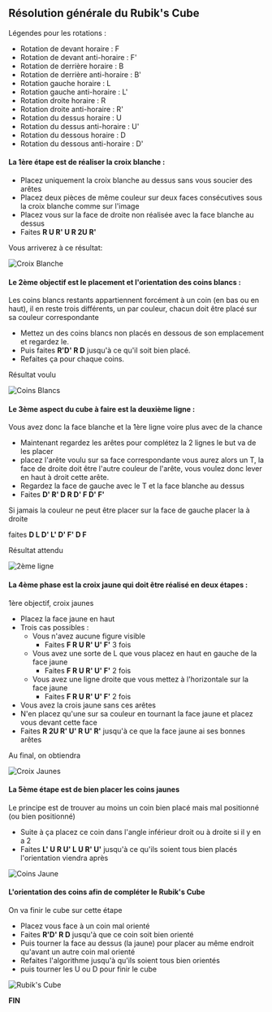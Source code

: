 ## Résolution générale du Rubik's Cube

Légendes pour les rotations :

* Rotation de devant horaire : F
* Rotation de devant anti-horaire : F'
* Rotation de derrière horaire : B
* Rotation de derrière anti-horaire : B'
* Rotation gauche horaire : L
* Rotation gauche anti-horaire : L'
* Rotation droite horaire : R
* Rotation droite anti-horaire : R'
* Rotation du dessus horaire : U
* Rotation du dessus anti-horaire : U'
* Rotation du dessous horaire : D
* Rotation du dessous anti-horaire : D'

#### La 1ère étape est de réaliser la croix blanche :
* Placez uniquement la croix blanche au dessus sans vous soucier des arêtes
* Placez deux pièces de même couleur sur deux faces consécutives sous la croix blanche comme sur l'image
* Placez vous sur la face de droite non réalisée avec la face blanche au dessus
* Faites **R U R' U R 2U R'**

Vous arriverez à ce résultat:

![Croix Blanche](croix_blanche.png)


#### Le 2ème objectif est le placement et l'orientation des coins blancs :
Les coins blancs restants appartiennent forcément à un coin (en bas ou en haut), il en reste trois différents, un par couleur, chacun doit être placé sur sa couleur correspondante
* Mettez un des coins blancs non placés en dessous de son emplacement et regardez le.
* Puis faites **R'D' R D** jusqu'à ce qu'il soit bien placé.
* Refaites ça pour chaque coins.

Résultat voulu

![Coins Blancs](coins_blanc.png)

#### Le 3ème aspect du cube à faire est la deuxième ligne :
Vous avez donc la face blanche et la 1ère ligne voire plus avec de la chance
* Maintenant regardez les arêtes pour complétez la 2 lignes le but va de les placer
* placez l'arête voulu sur sa face correspondante vous aurez alors un T, la face de droite doit être l'autre couleur de l'arête, vous voulez donc lever en haut à droit cette arête.
* Regardez la face de gauche avec le T et la face blanche au dessus
* Faites **D' R' D R D' F D' F'**

Si jamais la couleur ne peut être placer sur la face de gauche placer la à droite

faites **D L D' L' D' F' D F**

Résultat attendu

![2ème ligne](ligne_2.png)

#### La 4ème phase est la croix jaune qui doit être réalisé en deux étapes :
1ère objectif, croix jaunes
* Placez la face jaune en haut
* Trois cas possibles :
    * Vous n'avez aucune figure visible 
        * Faites **F R U R' U' F'** 3 fois
    * Vous avez une sorte de L que vous placez en haut en gauche de la face jaune
        * Faites **F R U R' U' F'** 2 fois
    * Vous avez une ligne droite que vous mettez à l'horizontale sur la face jaune
        * Faites **F R U R' U' F'** 2 fois
* Vous avez la crois jaune sans ces arêtes
* N'en placez qu'une sur sa couleur en tournant la face jaune et placez vous devant cette face
* Faites **R 2U R' U' R U' R'** jusqu'à ce que la face jaune ai ses bonnes arêtes

Au final, on obtiendra

![Croix Jaunes](croix_jaune.png)

#### La 5ème étape est de bien placer les coins jaunes
Le principe est de trouver au moins un coin bien placé mais mal positionné (ou bien positionné)

* Suite à ça placez ce coin dans l'angle inférieur droit ou à droite si il y en a 2
* Faites **L' U R U' L U R' U'** jusqu'à ce qu'ils soient tous bien placés l'orientation viendra après

![Coins Jaune](coins_jaunes.png)

#### L'orientation des coins afin de compléter le Rubik's Cube
On va finir le cube sur cette étape
* Placez vous face à un coin mal orienté
* Faites **R'D' R D** jusqu'à que ce coin soit bien orienté
* Puis tourner la face au dessus (la jaune) pour placer au même endroit qu'avant un autre coin mal orienté
* Refaites l'algorithme jusqu'à qu'ils soient tous bien orientés 
* puis tourner les U ou D pour finir le cube

![Rubik's Cube](Rubik's_Cube.png)

**FIN**